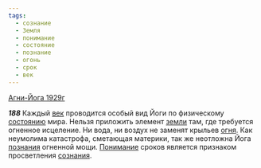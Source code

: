 ```yaml
---
tags:
  - сознание
  - Земля
  - понимание
  - состояние
  - познание
  - огонь
  - срок
  - век
---
```


[Агни-Йога 1929г](/agni/1929)

___188___
Каждый [век](/tag/#век) проводится особый вид Йоги по физическому [состоянию](/tag/#состояние) мира. Нельзя приложить элемент [земли](/tag/#Земля) там, где требуется огненное исцеление. Ни вода, ни воздух не заменят крыльев [огня](/tag/#огонь). Как неумолима катастрофа, сметающая материки, так же неотложна Йога [познания](/tag/#познание) огненной мощи. [Понимание](/tag/#понимание) сроков является признаком просветления [сознания](/tag/#сознание).